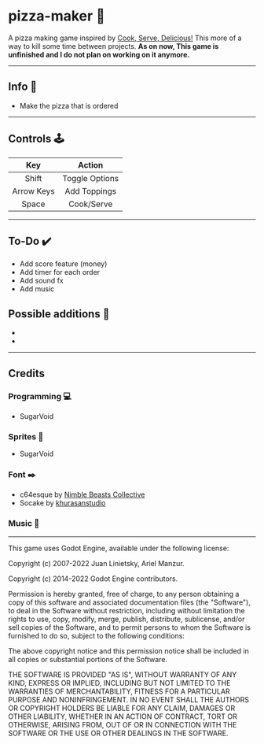 # pizza-maker :pizza:

A pizza making game inspired by [Cook, Serve, Delicious!](https://store.steampowered.com/app/247020/Cook_Serve_Delicious/)
This more of a way to kill some time between projects. **As on now, This game is unfinished and I do not plan on working on it  anymore.**


<hr>

## Info :dart:
- Make the pizza that is ordered
<hr>

## Controls :joystick: 

|Key|Action|
|:---:|:---:|
|Shift|Toggle Options|
|Arrow Keys|Add Toppings|
|Space|Cook/Serve|


<hr>

## To-Do :heavy_check_mark:
- Add score feature (money)
- Add timer for each order
- Add sound fx
- Add music


## Possible additions :thought_balloon:
- 
- 

<hr>

## Credits
### Programming :computer: 
- SugarVoid
### Sprites :art:
- SugarVoid
### Font :black_nib:
- c64esque by [Nimble Beasts Collective](https://nimblebeastscollective.itch.io/nb-pixel-font-bundle-2)
- Socake by [khurasanstudio](www.khurasanstudio.com)
### Music :musical_keyboard:


<hr>

This game uses Godot Engine, available under the following license:

Copyright (c) 2007-2022 Juan Linietsky, Ariel Manzur. 

Copyright (c) 2014-2022 Godot Engine contributors.

Permission is hereby granted, free of charge, to any person obtaining a copy of this software and associated documentation files (the "Software"), to deal in the Software without restriction, including without limitation the rights to use, copy, modify, merge, publish, distribute, sublicense, and/or sell copies of the Software, and to permit persons to whom the Software is furnished to do so, subject to the following conditions:

The above copyright notice and this permission notice shall be included in all copies or substantial portions of the Software.

THE SOFTWARE IS PROVIDED "AS IS", WITHOUT WARRANTY OF ANY KIND, EXPRESS OR IMPLIED, INCLUDING BUT NOT LIMITED TO THE WARRANTIES OF MERCHANTABILITY, FITNESS FOR A PARTICULAR PURPOSE AND NONINFRINGEMENT. IN NO EVENT SHALL THE AUTHORS OR COPYRIGHT HOLDERS BE LIABLE FOR ANY CLAIM, DAMAGES OR OTHER LIABILITY, WHETHER IN AN ACTION OF CONTRACT, TORT OR OTHERWISE, ARISING FROM, OUT OF OR IN CONNECTION WITH THE SOFTWARE OR THE USE OR OTHER DEALINGS IN THE SOFTWARE.
